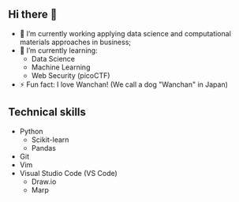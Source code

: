 ## Hi there 👋
- 🔭 I’m currently working applying data science and computational materials approaches in business;
- 🌱 I’m currently learning:
  - Data Science
  - Machine Learning
  - Web Security (picoCTF)
- ⚡ Fun fact: I love Wanchan! (We call a dog "Wanchan" in Japan)


## Technical skills
- Python
  - Scikit-learn
  - Pandas
- Git
- Vim
- Visual Studio Code (VS Code)
  - Draw.io
  - Marp 
